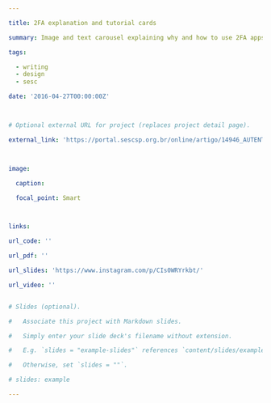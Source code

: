 ```yaml
---

title: 2FA explanation and tutorial cards

summary: Image and text carousel explaining why and how to use 2FA apps, with a focus on offline open source apps.

tags: 

  - writing
  - design
  - sesc

date: '2016-04-27T00:00:00Z'



# Optional external URL for project (replaces project detail page).

external_link: 'https://portal.sescsp.org.br/online/artigo/14946_AUTENTICACAO+POR+DOIS+FATORES+2FA'



image:

  caption:

  focal_point: Smart



links:

url_code: ''

url_pdf: ''

url_slides: 'https://www.instagram.com/p/CIs0WRYrkbt/'

url_video: ''


# Slides (optional).

#   Associate this project with Markdown slides.

#   Simply enter your slide deck's filename without extension.

#   E.g. `slides = "example-slides"` references `content/slides/example-slides.md`.

#   Otherwise, set `slides = ""`.

# slides: example

---
```





